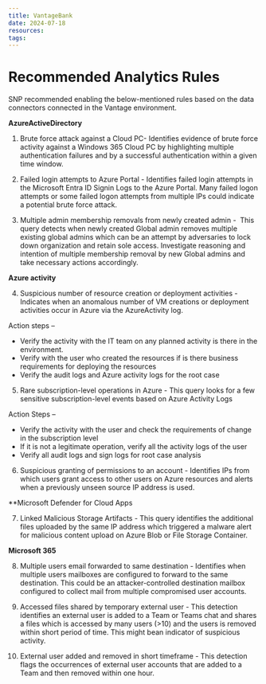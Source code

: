 ```yaml
---
title: VantageBank
date: 2024-07-18
resources: 
tags:
---
```


# Recommended Analytics Rules

SNP recommended enabling the below-mentioned rules based on the data connectors connected in the Vantage environment.

**AzureActiveDirectory**

1. Brute force attack against a Cloud PC- Identifies evidence of brute force activity against a Windows 365 Cloud PC by highlighting multiple authentication failures and by a successful authentication within a given time window.

2. Failed login attempts to Azure Portal - Identifies failed login attempts in the Microsoft Entra ID Signin Logs to the Azure Portal. Many failed logon attempts or some failed logon attempts from multiple IPs could indicate a potential brute force attack.

3. Multiple admin membership removals from newly created admin -  This query detects when newly created Global admin removes multiple existing global admins which can be an attempt by adversaries to lock down organization and retain sole access. Investigate reasoning and intention of multiple membership removal by new Global admins and take necessary actions accordingly.

**Azure activity**

4. Suspicious number of resource creation or deployment activities - Indicates when an anomalous number of VM creations or deployment activities occur in Azure via the AzureActivity log.

Action steps –

* Verify the activity with the IT team on any planned activity is there in the environment.
* Verify with the user who created the resources if is there business requirements for deploying the resources
* Verify the audit logs and Azure activity logs for the root case

5. Rare subscription-level operations in Azure - This query looks for a few sensitive subscription-level events based on Azure Activity Logs

Action Steps –

- Verify the activity with the user and check the requirements of change in the subscription level
- If it is not a legitimate operation, verify all the activity logs of the user
- Verify all audit logs and sign logs for root case analysis

6. Suspicious granting of permissions to an account - Identifies IPs from which users grant access to other users on Azure resources and alerts when a previously unseen source IP address is used.

**Microsoft Defender for Cloud Apps  
  
7. Linked Malicious Storage Artifacts - This query identifies the additional files uploaded by the same IP address which triggered a malware alert for malicious content upload on Azure Blob or File Storage Container.

**Microsoft 365**

8. Multiple users email forwarded to same destination - Identifies when multiple users mailboxes are configured to forward to the same destination. This could be an attacker-controlled destination mailbox configured to collect mail from multiple compromised user accounts.

9. Accessed files shared by temporary external user - This detection identifies an external user is added to a Team or Teams chat and shares a files which is accessed by many users (>10) and the users is removed within short period of time. This might bean indicator of suspicious activity.

10. External user added and removed in short timeframe - This detection flags the occurrences of external user accounts that are added to a Team and then removed within one hour.
